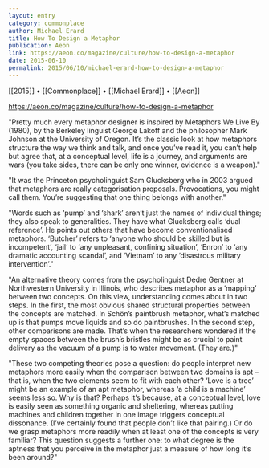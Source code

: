 ```yaml
---
layout: entry
category: commonplace
author: Michael Erard
title: How To Design a Metaphor
publication: Aeon
link: https://aeon.co/magazine/culture/how-to-design-a-metaphor
date: 2015-06-10
permalink: 2015/06/10/michael-erard-how-to-design-a-metaphor
---
```


[[2015]] • [[Commonplace]] • [[Michael Erard]] • [[Aeon]] 

https://aeon.co/magazine/culture/how-to-design-a-metaphor

"Pretty much every metaphor designer is inspired by Metaphors We Live By (1980), by the Berkeley linguist George Lakoff and the philosopher Mark Johnson at the University of Oregon. It’s the classic look at how metaphors structure the way we think and talk, and once you’ve read it, you can’t help but agree that, at a conceptual level, life is a journey, and arguments are wars (you take sides, there can be only one winner, evidence is a weapon)."

"It was the Princeton psycholinguist Sam Glucksberg who in 2003 argued that metaphors are really categorisation proposals. Provocations, you might call them. You’re suggesting that one thing belongs with another."

"Words such as ‘pump’ and ‘shark’ aren’t just the names of individual things; they also speak to generalities. They have what Glucksberg calls ‘dual reference’. He points out others that have become conventionalised metaphors. ‘Butcher’ refers to ‘anyone who should be skilled but is incompetent’, ‘jail’ to ‘any unpleasant, confining situation’, ‘Enron’ to ‘any dramatic accounting scandal’, and ‘Vietnam’ to any ‘disastrous military intervention’."

"An alternative theory comes from the psycholinguist Dedre Gentner at Northwestern University in Illinois, who describes metaphor as a ‘mapping’ between two concepts. On this view, understanding comes about in two steps. In the first, the most obvious shared structural properties between the concepts are matched. In Schön’s paintbrush metaphor, what’s matched up is that pumps move liquids and so do paintbrushes. In the second step, other comparisons are made. That’s when the researchers wondered if the empty spaces between the brush’s bristles might be as crucial to paint delivery as the vacuum of a pump is to water movement. (They are.)"

"These two competing theories pose a question: do people interpret new metaphors more easily when the comparison between two domains is apt – that is, when the two elements seem to fit with each other? ‘Love is a tree’ might be an example of an apt metaphor, whereas ‘a child is a machine’ seems less so. Why is that? Perhaps it’s because, at a conceptual level, love is easily seen as something organic and sheltering, whereas putting machines and children together in one image triggers conceptual dissonance. (I’ve certainly found that people don’t like that pairing.) Or do we grasp metaphors more readily when at least one of the concepts is very familiar? This question suggests a further one: to what degree is the aptness that you perceive in the metaphor just a measure of how long it’s been around?"
